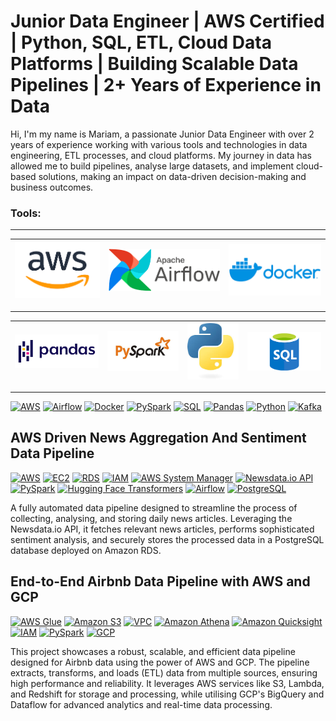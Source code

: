 
# Junior Data Engineer | AWS Certified | Python, SQL, ETL, Cloud Data Platforms | Building Scalable Data Pipelines | 2+ Years of Experience in Data 


Hi, I'm my name is Mariam, a passionate Junior Data Engineer with over 2 years of experience working with various tools and technologies in data engineering, ETL processes, and cloud platforms. My journey in data has allowed me to build pipelines, analyse large datasets, and implement cloud-based solutions, making an impact on data-driven decision-making and business outcomes.


### Tools:

-------------------------------------------------------------------------------------------------------------------------------------
|       ![alt text](images/aws.png)       |      ![alt text](images/airflow.png)       |      ![alt text](images/docker.png)        |      
|------------------------------------|-------------------------------------|--------------------------------------------------------|
-------------------------------------------------------------------------------------------------------------------------------------


|       ![alt text](images/pandas.png)     |      ![alt text](images/pyspark.jpeg)       |      ![alt text](images/python.jpeg)     |      ![alt text](images/sql.png)
|------------------------------------|-------------------------------------|--------------------------------------------------------|--------------------------------------------|
----------------------------------------------------------------------------------------------------------------------------------------------------------------------------------

[![AWS](https://img.shields.io/badge/AWS-004080?style=for-the-badge&logo=amazon-aws)](https://aws.amazon.com/)
[![Airflow](https://img.shields.io/badge/Airflow-FF4500?style=for-the-badge&logo=apache-airflow)](https://airflow.apache.org/)
[![Docker](https://img.shields.io/badge/Docker-2496ED?style=for-the-badge&logo=docker)](https://www.docker.com/)
[![PySpark](https://img.shields.io/badge/PySpark-D2691E?style=for-the-badge&logo=apache-spark)](https://spark.apache.org/docs/latest/api/python/)
[![SQL](https://img.shields.io/badge/SQL-0066CC?style=for-the-badge&logo=database)](https://www.sql.org/)
[![Pandas](https://img.shields.io/badge/Pandas-150458?style=for-the-badge&logo=pandas)](https://pandas.pydata.org/)
[![Python](https://img.shields.io/badge/Python-3776AB?style=for-the-badge&logo=python)](https://www.python.org/)
[![Kafka](https://img.shields.io/badge/Kafka-231F20?style=for-the-badge&logo=apache-kafka)](https://kafka.apache.org/)


## AWS Driven News Aggregation And Sentiment Data Pipeline

[![AWS](https://img.shields.io/badge/AWS-004080?style=for-the-badge)](https://aws.amazon.com/)
[![EC2](https://img.shields.io/badge/EC2-0066CC?style=for-the-badge)](https://aws.amazon.com/ec2/)
[![RDS](https://img.shields.io/badge/RDS-FF6347?style=for-the-badge)](https://aws.amazon.com/rds/)
[![IAM](https://img.shields.io/badge/IAM-8B4513?style=for-the-badge)](https://aws.amazon.com/iam/)
[![AWS System Manager](https://img.shields.io/badge/AWS_System_Manager-2E8B57?style=for-the-badge)](https://aws.amazon.com/systems-manager/)
[![Newsdata.io API](https://img.shields.io/badge/Newsdata.io_API-FFA07A?style=for-the-badge)](https://newsdata.io/)
[![PySpark](https://img.shields.io/badge/PySpark-D2691E?style=for-the-badge)](https://spark.apache.org/docs/latest/api/python/)
[![Hugging Face Transformers](https://img.shields.io/badge/Hugging_Face_Transformers-5F9EA0?style=for-the-badge)](https://huggingface.co/)
[![Airflow](https://img.shields.io/badge/Airflow-FF4500?style=for-the-badge)](https://airflow.apache.org/)
[![PostgreSQL](https://img.shields.io/badge/PostgreSQL-6A5ACD?style=for-the-badge)](https://www.postgresql.org/)

A fully automated data pipeline designed to streamline the process of collecting, analysing, and storing daily news articles. Leveraging the Newsdata.io API, it fetches relevant news articles, performs sophisticated sentiment analysis, and securely stores the processed data in a PostgreSQL database deployed on Amazon RDS. 



## End-to-End Airbnb Data Pipeline with AWS and GCP
  <!-- Tab Section -->
  [![AWS Glue](https://img.shields.io/badge/AWS_Glue-1E4D6B?style=for-the-badge&logo=amazon-aws)](https://aws.amazon.com/glue/)
  [![Amazon S3](https://img.shields.io/badge/Amazon_S3-228B22?style=for-the-badge&logo=amazon-aws)](https://aws.amazon.com/s3/)
  [![VPC](https://img.shields.io/badge/VPC-8B0000?style=for-the-badge)](https://aws.amazon.com/vpc/)
  [![Amazon Athena](https://img.shields.io/badge/Amazon_Athena-4B0082?style=for-the-badge)](https://aws.amazon.com/athena/)
  [![Amazon Quicksight](https://img.shields.io/badge/Amazon_Quicksight-FF8C00?style=for-the-badge)](https://aws.amazon.com/quicksight/)
  [![IAM](https://img.shields.io/badge/IAM-483D8B?style=for-the-badge)](https://aws.amazon.com/iam/)
  [![PySpark](https://img.shields.io/badge/PySpark-2E8B57?style=for-the-badge)](https://spark.apache.org/docs/latest/api/python/)
  [![GCP](https://img.shields.io/badge/GCP-4682B4?style=for-the-badge)](https://cloud.google.com/)

This project showcases a robust, scalable, and efficient data pipeline designed for Airbnb data using the power of AWS and GCP. The pipeline extracts, transforms, and loads (ETL) data from multiple sources, ensuring high performance and reliability. It leverages AWS services like S3, Lambda, and Redshift for storage and processing, while utilising GCP's BigQuery and Dataflow for advanced analytics and real-time data processing. 

